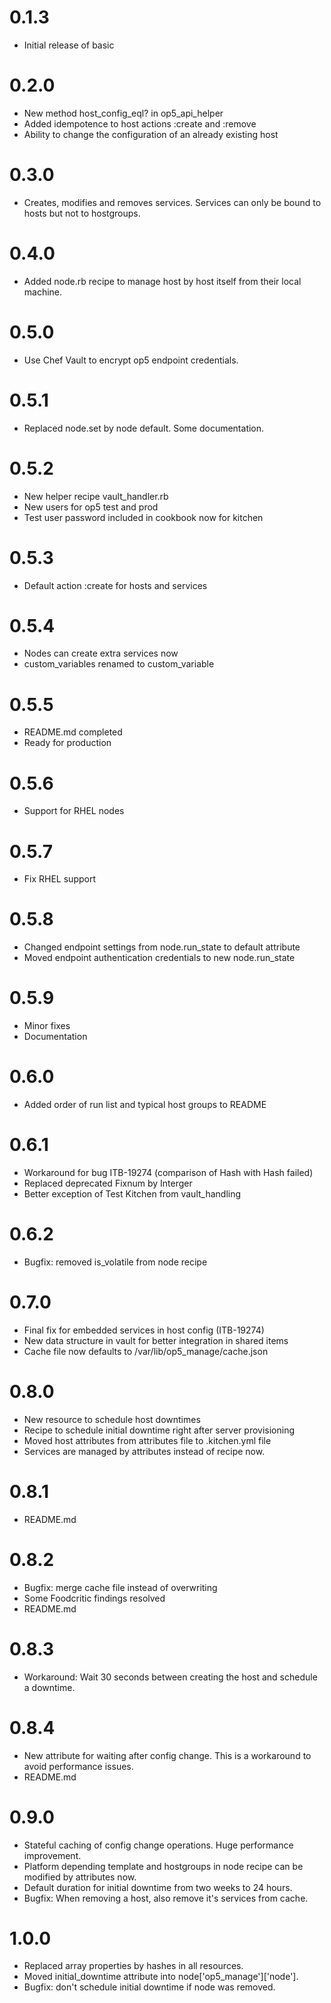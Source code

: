 # 0.1.3

- Initial release of basic

# 0.2.0

- New method host_config_eql? in op5_api_helper
- Added idempotence to host actions :create and :remove
- Ability to change the configuration of an already existing host

# 0.3.0

- Creates, modifies and removes services. Services can only be bound to hosts but not to hostgroups.

# 0.4.0

- Added node.rb recipe to manage host by host itself from their local machine.

# 0.5.0

- Use Chef Vault to encrypt op5 endpoint credentials.

# 0.5.1

- Replaced node.set by node default. Some documentation.

# 0.5.2

- New helper recipe vault_handler.rb
- New users for op5 test and prod
- Test user password included in cookbook now for kitchen

# 0.5.3

- Default action :create for hosts and services

# 0.5.4

- Nodes can create extra services now
- custom_variables renamed to custom_variable

# 0.5.5

- README.md completed
- Ready for production

# 0.5.6

- Support for RHEL nodes
 
# 0.5.7

- Fix RHEL support

# 0.5.8

- Changed endpoint settings from node.run_state to default attribute
- Moved endpoint authentication credentials to new node.run_state

# 0.5.9

- Minor fixes
- Documentation

# 0.6.0

- Added order of run list and typical host groups to README

# 0.6.1

- Workaround for bug ITB-19274 (comparison of Hash with Hash failed)
- Replaced deprecated Fixnum by Interger
- Better exception of Test Kitchen from vault_handling

# 0.6.2

- Bugfix: removed is_volatile from node recipe

# 0.7.0

- Final fix for embedded services in host config (ITB-19274)
- New data structure in vault for better integration in shared items
- Cache file now defaults to /var/lib/op5_manage/cache.json

# 0.8.0

- New resource to schedule host downtimes
- Recipe to schedule initial downtime right after server provisioning
- Moved host attributes from attributes file to .kitchen.yml file
- Services are managed by attributes instead of recipe now.

# 0.8.1

- README.md

# 0.8.2

- Bugfix: merge cache file instead of overwriting 
- Some Foodcritic findings resolved
- README.md

# 0.8.3

- Workaround: Wait 30 seconds between creating the host and schedule a downtime.

# 0.8.4

- New attribute for waiting after config change. This is a workaround to avoid performance issues.
- README.md

# 0.9.0

- Stateful caching of config change operations. Huge performance improvement.
- Platform depending template and hostgroups in node recipe can be modified by attributes now.
- Default duration for initial downtime from two weeks to 24 hours.
- Bugfix: When removing a host, also remove it's services from cache.

# 1.0.0

- Replaced array properties by hashes in all resources.
- Moved initial_downtime attribute into node\['op5_manage'\]\['node'\].
- Bugfix: don't schedule initial downtime if node was removed.
